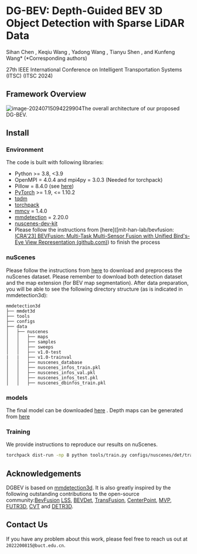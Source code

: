 # DG-BEV: Depth-Guided BEV 3D Object Detection with Sparse LiDAR Data

Sihan Chen , Keqiu Wang , Yadong Wang , Tianyu Shen , and Kunfeng Wang* (*Corresponding authors)

27th IEEE International Conference on Intelligent Transportation Systems (ITSC) (ITSC 2024)

## Framework Overview



![image-20240715094229904](C:\Users\chensihan\AppData\Roaming\Typora\typora-user-images\image-20240715094229904.png)The overall architecture of our proposed DG-BEV.

## Install

### Environment

The code is built with following libraries:

- Python >= 3.8, \<3.9
- OpenMPI = 4.0.4 and mpi4py = 3.0.3 (Needed for torchpack)
- Pillow = 8.4.0 (see [here](https://github.com/mit-han-lab/bevfusion/issues/63))
- [PyTorch](https://github.com/pytorch/pytorch) >= 1.9, \<= 1.10.2
- [tqdm](https://github.com/tqdm/tqdm)
- [torchpack](https://github.com/mit-han-lab/torchpack)
- [mmcv](https://github.com/open-mmlab/mmcv) = 1.4.0
- [mmdetection](http://github.com/open-mmlab/mmdetection) = 2.20.0
- [nuscenes-dev-kit](https://github.com/nutonomy/nuscenes-devkit)
- Please follow the instructions from [here]([mit-han-lab/bevfusion: [ICRA'23\] BEVFusion: Multi-Task Multi-Sensor Fusion with Unified Bird's-Eye View Representation (github.com)](https://github.com/mit-han-lab/bevfusion/tree/main)) to finish the process

### nuScenes

Please follow the instructions from [here](https://github.com/open-mmlab/mmdetection3d/blob/master/docs/en/datasets/nuscenes_det.md) to download and preprocess the nuScenes dataset. Please remember to download both detection dataset and the map extension (for BEV map segmentation). After data preparation, you will be able to see the following directory structure (as is indicated in mmdetection3d):

```
mmdetection3d
├── mmdet3d
├── tools
├── configs
├── data
│   ├── nuscenes
│   │   ├── maps
│   │   ├── samples
│   │   ├── sweeps
│   │   ├── v1.0-test
|   |   ├── v1.0-trainval
│   │   ├── nuscenes_database
│   │   ├── nuscenes_infos_train.pkl
│   │   ├── nuscenes_infos_val.pkl
│   │   ├── nuscenes_infos_test.pkl
│   │   ├── nuscenes_dbinfos_train.pkl

```

### models

The final model can be downloaded [here](https://pan.baidu.com/s/1wmixf6mMt8tmkwWaUzSIqQ?pwd=zbwn )  . Depth maps can be generated from [here](https://pan.baidu.com/s/14a3hXMszn7Q0EQQBYSWc2w?pwd=vx6p)

### Training

We provide instructions to reproduce our results on nuScenes.

```bash
torchpack dist-run -np 8 python tools/train.py configs/nuscenes/det/transfusion/secfpn/camera+lidar/swint_v0p075/convfuser.yaml --model.encoders.camera.backbone.init_cfg.checkpoint pretrained/swint-nuimages-pretrained.pth --load_from pretrained/lidar-only-det.pth 
```

## Acknowledgements

DGBEV is based on [mmdetection3d](https://github.com/open-mmlab/mmdetection3d). It is also greatly inspired by the following outstanding contributions to the open-source community:[BevFusion](https://github.com/mit-han-lab/bevfusion/blob/main/) [LSS](https://github.com/nv-tlabs/lift-splat-shoot), [BEVDet](https://github.com/HuangJunjie2017/BEVDet), [TransFusion](https://github.com/XuyangBai/TransFusion), [CenterPoint](https://github.com/tianweiy/CenterPoint), [MVP](https://github.com/tianweiy/MVP), [FUTR3D](https://arxiv.org/abs/2203.10642), [CVT](https://github.com/bradyz/cross_view_transformers) and [DETR3D](https://github.com/WangYueFt/detr3d). 

## Contact Us

If you have any problem about this work, please feel free to reach us out at `2022200815@buct.edu.cn`.

